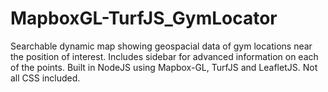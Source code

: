 # MapboxGL-TurfJS_GymLocator
Searchable dynamic map showing geospacial data of gym locations near the position of interest. Includes sidebar for advanced information on each of the points. Built in NodeJS using Mapbox-GL, TurfJS and LeafletJS. Not all CSS included.

